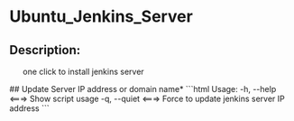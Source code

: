# Ubuntu_Jenkins_Server

## Description:
<ol>one click to install jenkins server</ol>
</ol>
## Update Server IP address or domain name*
```html
Usage:
      -h, --help  <===>  Show script usage
      -q, --quiet <===> Force to update jenkins server IP address
```


